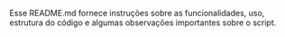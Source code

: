 Esse README.md fornece instruções sobre as funcionalidades, uso, estrutura do código e algumas observações importantes sobre o script.
